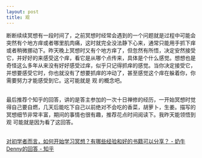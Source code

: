 ```yaml
---
layout: post
title: 观
---
```

断断续续冥想有一段时间了，之前冥想时经常会遇到的一个问题就是过程中可能会突然有个地方痒或者哪里肌肉痛，这时就完全没法静下心来，通常只能用手抓下痒或者稍微挪动下。昨天晚上冥想时又有个地方痒了，但忽然有所悟，决定安然接受它，并好好的来感受这个痒，看它是从哪个点传来，具体是个什么感觉。想想也是奇怪这么多年从来没有好好感受过痒，似乎只记得抓痒的感觉。当你决定接受它，并想要感受它时，你也就没有了想要抓痒的冲动了，甚至感觉这个痒在躲着你，你需要努力才能感受到它。这可能就是 观 的概念吧。<br />​

最后推荐个知乎的回答，讲的是答主参加的一次十日禅修的经历，一开始冥想时觉得自己要自燃，几天后能吃下自己以前绝对不会吃的香菜，胡萝卜，生姜。描写的冥想细节非常丰富，期间的事情也很有趣，推荐花点时间阅读下。我昨天能领悟到 观 可能就是因为看了这回答。<br />​

[对初学者而言，如何开始学习冥想？有哪些经验和好的书籍可以分享？ - 奶牛Denny的回答 - 知乎](https://www.zhihu.com/question/19847699/answer/543469573)

